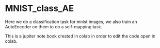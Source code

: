 # MNIST_class_AE

Here we do a classification task for mnist images,
we also train an AutoEncoder on them to do a self-mapping task.


This is a jupiter note book created in colab in order to edit the code open in colab.

